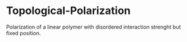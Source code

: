 # Topological-Polarization
Polarization of a linear polymer with disordered interaction strenght but fixed position.
